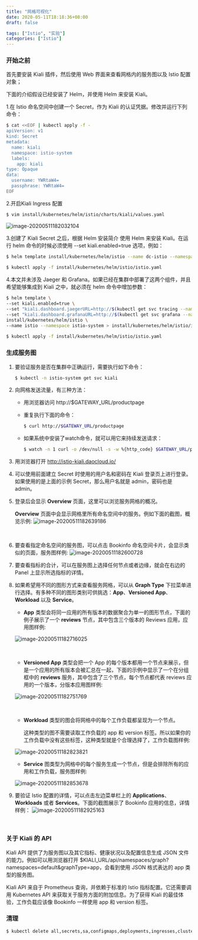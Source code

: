 ```yaml
---
title: "网格可视化"
date: 2020-05-11T18:18:36+08:00
draft: false

tags: ["Istio", "实验"]
categories: ["Istio"]
---
```


### 开始之前

首先要安装 Kiali 插件，然后使用 Web 界面来查看网格内的服务图以及 Istio 配置对象；

下面的介绍假设已经安装了 Helm，并使用 Helm 来安装 Kiali。

1.在 Istio 命名空间中创建一个 Secret，作为 Kiali 的认证凭据。修改并运行下列命令：

```bash
$ cat <<EOF | kubectl apply -f -
apiVersion: v1
kind: Secret
metadata:
  name: kiali
  namespace: istio-system
  labels:
    app: kiali
type: Opaque
data:
  username: YWRtaW4=
  passphrase: YWRtaW4=
EOF
```

2.开启Kiali Ingress 配置

```bash
$ vim install/kubernetes/helm/istio/charts/kiali/values.yaml
```

![image-20200511182032104](https://cdn.jsdelivr.net/gh/garroshh/figurebed/img/image-20200511182032104.png)

3.创建了 Kiali Secret 之后，根据 Helm 安装简介 使用 Helm 来安装 Kiali。在运行 helm 命令的时候必须使用 --set kiali.enabled=true 选项，例如：

```bash
$ helm template install/kubernetes/helm/istio --name dc-istio --namespace istio-system > install/kubernetes/helm/istio/istio.yaml
 
$ kubectl apply -f install/kubernetes/helm/istio/istio.yaml
```

4.本文并未涉及 Jaeger 和 Grafana。如果已经在集群中部署了这两个组件，并且希望能够集成到 Kiali 之中，就必须在 helm 命令中增加参数：

```bash
$ helm template \
--set kiali.enabled=true \
--set "kiali.dashboard.jaegerURL=http://$(kubectl get svc tracing --namespace istio-system -o jsonpath='{.spec.clusterIP}'):80" \
--set "kiali.dashboard.grafanaURL=http://$(kubectl get svc grafana --namespace istio-system -o jsonpath='{.spec.clusterIP}'):3000" \
install/kubernetes/helm/istio \
--name istio --namespace istio-system > install/kubernetes/helm/istio/istio.yaml
 
$ kubectl apply -f install/kubernetes/helm/istio/istio.yaml
```

### 生成服务图

1. 要验证服务是否在集群中正确运行，需要执行如下命令：

   ```bash
   $ kubectl -n istio-system get svc kiali
   ```

2. 向网格发送流量，有三种方法：

   - 用浏览器访问 http://$GATEWAY_URL/productpage

   - 重复执行下面的命令：

     ```bash
     $ curl http://$GATEWAY_URL/productpage
     ```

   - 如果系统中安装了watch命令，就可以用它来持续发送请求：

     ```bash
     $ watch -n 1 curl -o /dev/null -s -w %{http_code} $GATEWAY_URL/productpage
     ```

3. 用浏览器打开 http://istio-kiali.daocloud.io/

4. 可以使用前面建立 Secret 时使用的用户名和密码在 Kiali 登录页上进行登录。如果使用的是上面的示例 Secret，那么用户名就是 admin，密码也是 admin。

5. 登录后会显示 **Overview** 页面，这里可以浏览服务网格的概况。

   **Overview** 页面中会显示网格里所有命名空间中的服务。例如下面的截图，概览示例:
   ![image-20200511182639186](https://cdn.jsdelivr.net/gh/garroshh/figurebed/img/image-20200511182639186.png)

   ​                         

6. 要查看指定命名空间的服务图，可以点击 Bookinfo 命名空间卡片，会显示类似的页面，服务图样例:
   ![image-20200511182600728](https://cdn.jsdelivr.net/gh/garroshh/figurebed/img/image-20200511182600728.png)
                            

7. 要查看指标的合计，可以在服务图上选择任何节点或者边缘，就会在右边的 Panel 上显示所选指标的详情。

8. 如果希望用不同的图形方式来查看服务网格，可以从 **Graph Type** 下拉菜单进行选择。有多种不同的图形类别可供挑选：**App**、**Versioned App**、**Workload** 以及 **Service**。

   - **App** 类型会将同一应用的所有版本的数据聚合为单一的图形节点，下面的例子展示了一个 **reviews** 节点，其中包含三个版本的 Reviews 应用，应用图样例:

   ![image-20200511182716025](https://cdn.jsdelivr.net/gh/garroshh/figurebed/img/image-20200511182716025.png)

   ​                          

   - **Versioned App** 类型会把一个 App 的每个版本都用一个节点来展示，但是一个应用的所有版本会被汇总在一起，下面的示例中显示了一个在分组框中的 **reviews** 服务，其中包含了三个节点，每个节点都代表 reviews 应用的一个版本，分版本应用图样例:

   ![image-20200511182751769](https://cdn.jsdelivr.net/gh/garroshh/figurebed/img/image-20200511182751769.png)

   ​                        

   - **Workload** 类型的图会将网格中的每个工作负载都呈现为一个节点。

     这种类型的图不需要读取工作负载的 app 和 version 标签。所以如果你的工作负载中没有这些标签，这种类型就是个合理选择了，工作负载图样例:

   ![image-20200511182823821](https://cdn.jsdelivr.net/gh/garroshh/figurebed/img/image-20200511182823821.png)
                            

   - **Service** 图类型为网格中的每个服务生成一个节点，但是会排除所有的应用和工作负载，服务图样例:

   ![image-20200511182853678](https://cdn.jsdelivr.net/gh/garroshh/figurebed/img/image-20200511182853678.png)
                                                       

9. 要验证 Istio 配置的详情，可以点击左边菜单栏上的 **Applications**、**Workloads** 或者 **Services**。下面的截图展示了 Bookinfo 应用的信息，详情样例：
   ![image-20200511182925163](https://cdn.jsdelivr.net/gh/garroshh/figurebed/img/image-20200511182925163.png)

   ​                                         										

### 关于 Kiali 的 API

Kiali API 提供了为服务图以及其它指标、健康状况以及配置信息生成 JSON 文件的能力。例如可以用浏览器打开 $KIALI_URL/api/namespaces/graph?namespaces=default&graphType=app，会看到使用 JSON 格式表达的 app 类型的服务图。

Kiali API 来自于 Prometheus 查询，并依赖于标准的 Istio 指标配置。它还需要调用 Kubernetes API 来获取关于服务方面的附加信息。为了获得 Kiali 的最佳体验，工作负载应该像 Bookinfo 一样使用 app 和 version 标签。

### 清理

```bash
$ kubectl delete all,secrets,sa,configmaps,deployments,ingresses,clusterroles,clusterrolebindings,virtualservices,destinationrules --selector=app=kiali -n istio-system
```